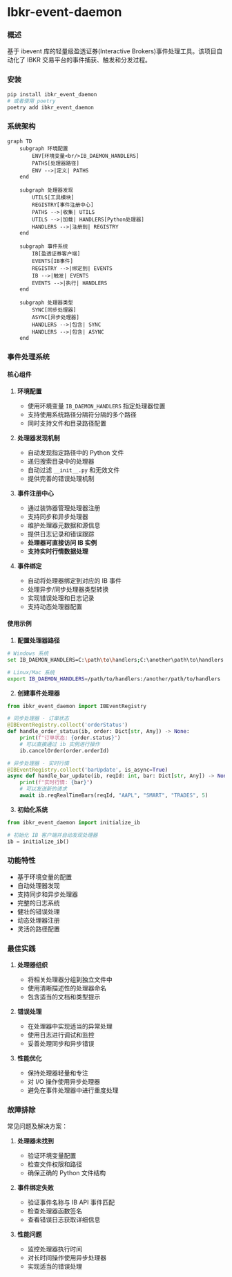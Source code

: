 # Ibkr-event-daemon

### 概述

基于 ibevent 库的轻量级盈透证券(Interactive Brokers)事件处理工具。该项目自动化了 IBKR 交易平台的事件捕获、触发和分发过程。

### 安装

```bash
pip install ibkr_event_daemon
# 或者使用 poetry
poetry add ibkr_event_daemon
```

### 系统架构

```mermaid
graph TD
    subgraph 环境配置
        ENV[环境变量<br/>IB_DAEMON_HANDLERS]
        PATHS[处理器路径]
        ENV -->|定义| PATHS
    end

    subgraph 处理器发现
        UTILS[工具模块]
        REGISTRY[事件注册中心]
        PATHS -->|收集| UTILS
        UTILS -->|加载| HANDLERS[Python处理器]
        HANDLERS -->|注册到| REGISTRY
    end

    subgraph 事件系统
        IB[盈透证券客户端]
        EVENTS[IB事件]
        REGISTRY -->|绑定到| EVENTS
        IB -->|触发| EVENTS
        EVENTS -->|执行| HANDLERS
    end

    subgraph 处理器类型
        SYNC[同步处理器]
        ASYNC[异步处理器]
        HANDLERS -->|包含| SYNC
        HANDLERS -->|包含| ASYNC
    end
```

### 事件处理系统

#### 核心组件

1. **环境配置**
   - 使用环境变量 `IB_DAEMON_HANDLERS` 指定处理器位置
   - 支持使用系统路径分隔符分隔的多个路径
   - 同时支持文件和目录路径配置

2. **处理器发现机制**
   - 自动发现指定路径中的 Python 文件
   - 递归搜索目录中的处理器
   - 自动过滤 `__init__.py` 和无效文件
   - 提供完善的错误处理机制

3. **事件注册中心**
   - 通过装饰器管理处理器注册
   - 支持同步和异步处理器
   - 维护处理器元数据和源信息
   - 提供日志记录和错误跟踪
   - **处理器可直接访问 IB 实例**
   - **支持实时行情数据处理**

4. **事件绑定**
   - 自动将处理器绑定到对应的 IB 事件
   - 处理异步/同步处理器类型转换
   - 实现错误处理和日志记录
   - 支持动态处理器配置

#### 使用示例

1. **配置处理器路径**
```bash
# Windows 系统
set IB_DAEMON_HANDLERS=C:\path\to\handlers;C:\another\path\to\handlers

# Linux/Mac 系统
export IB_DAEMON_HANDLERS=/path/to/handlers:/another/path/to/handlers
```

2. **创建事件处理器**
```python
from ibkr_event_daemon import IBEventRegistry

# 同步处理器 - 订单状态
@IBEventRegistry.collect('orderStatus')
def handle_order_status(ib, order: Dict[str, Any]) -> None:
    print(f"订单状态: {order.status}")
    # 可以直接通过 ib 实例进行操作
    ib.cancelOrder(order.orderId)

# 异步处理器 - 实时行情
@IBEventRegistry.collect('barUpdate', is_async=True)
async def handle_bar_update(ib, reqId: int, bar: Dict[str, Any]) -> None:
    print(f"实时行情: {bar}")
    # 可以发送新的请求
    await ib.reqRealTimeBars(reqId, "AAPL", "SMART", "TRADES", 5)
```

3. **初始化系统**
```python
from ibkr_event_daemon import initialize_ib

# 初始化 IB 客户端并自动发现处理器
ib = initialize_ib()
```

### 功能特性

- 基于环境变量的配置
- 自动处理器发现
- 支持同步和异步处理器
- 完整的日志系统
- 健壮的错误处理
- 动态处理器注册
- 灵活的路径配置

### 最佳实践

1. **处理器组织**
   - 将相关处理器分组到独立文件中
   - 使用清晰描述性的处理器命名
   - 包含适当的文档和类型提示

2. **错误处理**
   - 在处理器中实现适当的异常处理
   - 使用日志进行调试和监控
   - 妥善处理同步和异步错误

3. **性能优化**
   - 保持处理器轻量和专注
   - 对 I/O 操作使用异步处理器
   - 避免在事件处理器中进行重度处理

### 故障排除

常见问题及解决方案：

1. **处理器未找到**
   - 验证环境变量配置
   - 检查文件权限和路径
   - 确保正确的 Python 文件结构

2. **事件绑定失败**
   - 验证事件名称与 IB API 事件匹配
   - 检查处理器函数签名
   - 查看错误日志获取详细信息

3. **性能问题**
   - 监控处理器执行时间
   - 对长时间操作使用异步处理器
   - 实现适当的错误处理
